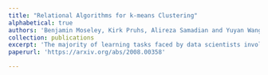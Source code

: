 ```yaml
---
title: "Relational Algorithms for k-means Clustering"
alphabetical: true
authors: 'Benjamin Moseley, Kirk Pruhs, Alireza Samadian and Yuyan Wang'
collection: publications
excerpt: 'The majority of learning tasks faced by data scientists involve relational data, yet most standard algorithms for standard learning problems are not designed to accept relational data as input. The standard practice to address this issue is to join the relational data to create the type of geometric input that standard learning algorithms expect. Unfortunately, this standard practice has exponential worst-case time and space complexity. This leads us to consider what we call the Relational Learning Question: ``Which standard learning algorithms can be efficiently implemented on relational data, and for those that can not, is there an alternative algorithm that can be efficiently implemented on relational data and that has similar performance guarantees to the standard algorithm?'' In this paper, we address the relational learning question for two well-known algorithms for the standard k-means clustering problem. We first show that the k-means++ algorithm can be efficiently implemented on relational data. In contrast, we show that the adaptive k-means algorithm likely can not be efficiently implemented on relational data, as this would imply P=#P. However, we show that a slight variation of this adaptive k-means algorithm can be efficiently implemented on relational data, and that this alternative algorithm has the same performance guarantee as the original algorithm, that is that it outputs an O(1)-approximate sketch.'
paperurl: 'https://arxiv.org/abs/2008.00358'

---
```

